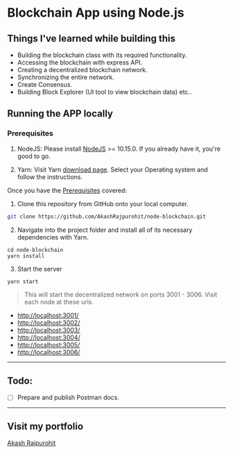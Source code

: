 # Blockchain App using Node.js

## Things I've learned while building this
* Building the blockchain class with its required functionality.
* Accessing the blockchain with express API.
* Creating a decentralized blockchain network.
* Synchronizing the entire network.
* Create Consensus.
* Building Block Explorer (UI tool to view blockchain data) etc..

## Running the APP locally

### Prerequisites
1. NodeJS:
Please install [NodeJS](https://nodejs.org/en/) >= 10.15.0. If you already have it, you're good to go.

2. Yarn:
Visit Yarn [download page](https://yarnpkg.com/en/docs/install). Select your Operating system and follow the instructions.

Once you have the [Prerequisites](#prerequisites) covered:

1. Clone this repository from GitHub onto your local computer.

```sh
git clone https://github.com/AkashRajpurohit/node-blockchain.git
```

2. Navigate into the project folder and install all of its necessary dependencies with Yarn.

```
cd node-blockchain
yarn install
```
3. Start the server
```sh
yarn start
```

> This will start the decentralized network on ports 3001 - 3006. Visit each node at these urls.

* [http://localhost:3001/](http://localhost:3001/)
* [http://localhost:3002/](http://localhost:3002/)
* [http://localhost:3003/](http://localhost:3003/)
* [http://localhost:3004/](http://localhost:3004/)
* [http://localhost:3005/](http://localhost:3005/)
* [http://localhost:3006/](http://localhost:3006/)
---

## Todo:
* [ ] Prepare and publish Postman docs.

---

## Visit my portfolio
[Akash Rajpurohit](https://akashrajpurohit.cf)
